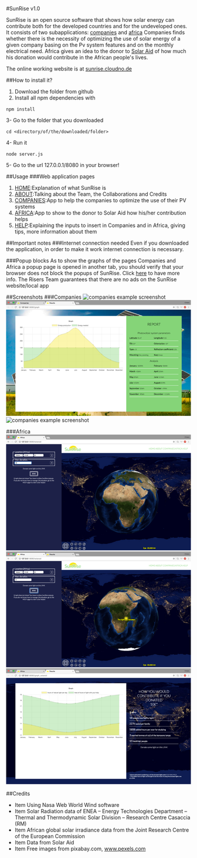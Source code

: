 #SunRise v1.0

<return>SunRise is an open source software that shows how solar energy can contribute both for the developed countries and for the undeveloped ones.
It consists of two subapplications: [companies](http://sunrise.cloudno.de/calculation) and [africa](http://sunrise.cloudno.de/solaraid) </return>
<return>Companies finds whether there is the necessity of optimizing the use of solar energy of a given company basing on the Pv system features and on the monthly electrical need.</return>
<return>Africa gives an idea to the donor to [Solar Aid](www.solar-aid.org) of how much his donation would contribute in the African people's lives.</return>

The online working website is at [sunrise.cloudno.de](http://sunrise.cloudno.de)

##How to install it?
1. Download the folder from github 
2. Install all npm dependencies with <return> 
```
npm install
```
3- Go to the folder that you downloaded 
```
cd <directory/of/the/downloaded/folder>
```
4- Run it 
```
node server.js
```
5- Go to the url 127.0.0.1/8080 in your browser!

##Usage
###Web application pages
1. [HOME](http://sunrise.cloudno.de):Explanation of what SunRise is
2. [ABOUT](http://sunrise.cloudno.de/about):Talking about the Team, the Collaborations and Credits
3. [COMPANIES](http://sunrise.cloudno.de/calculation):App to help the companies to optimize the use of their PV systems
4. [AFRICA](http://sunrise.cloudno.de/solaraid):App to show to the donor to Solar Aid how his/her contribution helps
5. [HELP](http://sunrise.cloudno.de/howto):Explaining the inputs to insert in Companies and in Africa, giving tips, more information about them

##Important notes
###Internet connection needed
Even if you downloaded the application, in order to make it work internet connection is necessary. 

###Popup blocks
As to show the graphs of the pages Companies and Africa a popup page is opened in another tab, you should verify that your browser does not block the popups of SunRise. Click [here](http://sunrise.cloudno.de/howto#graph) to have more info.
The Risers Team guarantees that there are no ads on the SunRise website/local app

##Screenshots
###Companies
![companies example screenshot](/public/images/companies2.png)
![companies example screenshot](/public/images/companies3.png)
![companies example screenshot](/public/images/companies4.png)

###Africa
![companies example screenshot](/public/images/africa2.png)
![companies example screenshot](/public/images/africa3.png)
![companies example screenshot](/public/images/africa4.png)

##Credits
* Item Using Nasa Web World Wind software
* Item Solar Radiation data of ENEA – Energy Technologies Department – Thermal and Thermodynamic Solar Division – Research Centre Casaccia (RM) 
* Item African global solar irradiance data from the Joint Research Centre of the European Commission
* Item Data from Solar Aid 
* Item Free images from pixabay.com, www.pexels.com